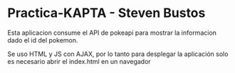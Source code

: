 # Practica-KAPTA - Steven Bustos

Esta aplicacion consume el API de pokeapi para mostrar la informacion dado el id del pokemon.

Se uso HTML y JS con AJAX, por lo tanto para desplegar la aplicación solo es necesario abrir el index.html en un navegador